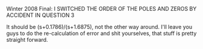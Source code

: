 Winter 2008 Final: I SWITCHED THE ORDER OF THE POLES AND ZEROS BY ACCIDENT IN QUESTION 3

It should be (s+0.1786)/(s+1.6875), not the other way around. I'll leave you guys to do the re-calculation of error and shit yourselves, that stuff is pretty straight forward.
